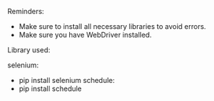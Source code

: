 Reminders:
- Make sure to install all necessary libraries to avoid errors.
- Make sure you have WebDriver installed.

Library used:

selenium:
- pip install selenium
schedule:
- pip install schedule
